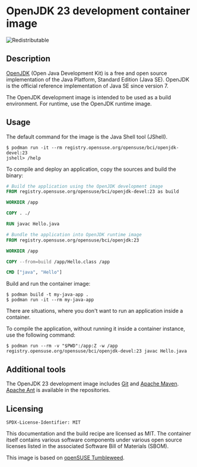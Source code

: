 # OpenJDK 23 development container image

![Redistributable](https://img.shields.io/badge/Redistributable-Yes-green)

## Description

[OpenJDK](https://openjdk.org/) (Open Java Development Kit) is a free and open source implementation of the Java Platform, Standard Edition (Java SE). OpenJDK is the official reference implementation of Java SE since version 7.

The OpenJDK development image is intended to be used as a build environment. For runtime, use the OpenJDK runtime image.

## Usage

The default command for the image is the Java Shell tool (JShell).

```ShellSession
$ podman run -it --rm registry.opensuse.org/opensuse/bci/openjdk-devel:23
jshell> /help
```

To compile and deploy an application, copy the sources and build the binary:

```Dockerfile
# Build the application using the OpenJDK development image
FROM registry.opensuse.org/opensuse/bci/openjdk-devel:23 as build

WORKDIR /app

COPY . ./

RUN javac Hello.java

# Bundle the application into OpenJDK runtime image
FROM registry.opensuse.org/opensuse/bci/openjdk:23

WORKDIR /app

COPY --from=build /app/Hello.class /app

CMD ["java", "Hello"]
```

Build and run the container image:

```ShellSession
$ podman build -t my-java-app .
$ podman run -it --rm my-java-app
```

There are situations, where you don't want to run an application inside a container.

To compile the application, without running it inside a container instance, use the following command:

```ShellSession
$ podman run --rm -v "$PWD":/app:Z -w /app registry.opensuse.org/opensuse/bci/openjdk-devel:23 javac Hello.java
```

## Additional tools

The OpenJDK 23 development image includes [Git](https://git-scm.com/) and [Apache Maven](https://maven.apache.org/). [Apache Ant](https://ant.apache.org/) is available in the repositories.

## Licensing

`SPDX-License-Identifier: MIT`

This documentation and the build recipe are licensed as MIT.
The container itself contains various software components under various open source licenses listed in the associated
Software Bill of Materials (SBOM).

This image is based on [openSUSE Tumbleweed](https://get.opensuse.org/tumbleweed/).
